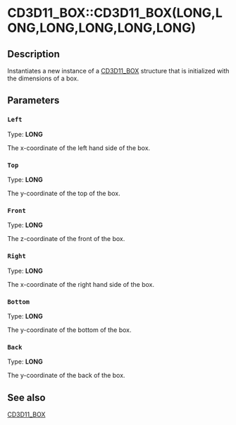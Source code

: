# CD3D11_BOX::CD3D11_BOX(LONG,LONG,LONG,LONG,LONG,LONG)

## Description

Instantiates a new instance of a [CD3D11_BOX](https://learn.microsoft.com/previous-versions/windows/desktop/legacy/jj151614(v=vs.85)) structure that is initialized with the dimensions of a box.

## Parameters

### `Left`

Type: **LONG**

The x-coordinate of the left hand side of the box.

### `Top`

Type: **LONG**

The y-coordinate of the top of the box.

### `Front`

Type: **LONG**

The z-coordinate of the front of the box.

### `Right`

Type: **LONG**

The x-coordinate of the right hand side of the box.

### `Bottom`

Type: **LONG**

The y-coordinate of the bottom of the box.

### `Back`

Type: **LONG**

The y-coordinate of the back of the box.

## See also

[CD3D11_BOX](https://learn.microsoft.com/previous-versions/windows/desktop/legacy/jj151614(v=vs.85))